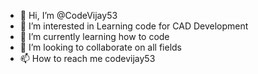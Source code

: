 - 👋 Hi, I’m @CodeVijay53
- 👀 I’m interested in Learning code for CAD Development
- 🌱 I’m currently learning how to code
- 💞️ I’m looking to collaborate on all fields
- 📫 How to reach me codevijay53

<!---
CodeVijay53/CodeVijay53 is a ✨ special ✨ repository because its `README.md` (this file) appears on your GitHub profile.
You can click the Preview link to take a look at your changes.
--->

